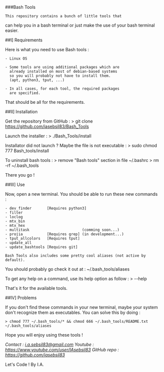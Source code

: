 ###Bash Tools

    This repository contains a bunch of little tools that
can help you in a bash terminal or just make the use of
your bash terminal easier.




##I] Requirements

Here is what you need to use Bash tools :

    - Linux OS

    - Some tools are using additional packages which are
      already installed on most of debian-based systems
      so you will probably not have to install them.
      (apt, python3, tput, ...)

    - In all cases, for each tool, the required packages
      are specified.

That should be all for the requirements.




##II] Installation

Get the repository from GitHub :
    > git clone https://github.com/iasebsil83/Bash_Tools

Launch the installer :
    > ./Bash_Tools/install

Installator did not launch ?
Maybe the file is not executable :
    > sudo chmod 777 Bash_tools/install

To uninstall bash tools :
    > remove "Bash tools" section in file ~/.bashrc
    > rm -rf ~/.bash_tools

There you go !




##III] Use

Now, open a new terminal.
You should be able to run these new commands :

    - dev_finder       [Requires python3]
    - filter
    - loclog
    - mtx_bin
    - mtx_hex
    - multitask                        (comming soon...)
    - projia           [Requires grep] (in development...)
    - tput_allcolors   [Requires tput]
    - update_all
    - update_bashtools [Requires git]

    Bash Tools also includes some pretty cool aliases (not active by default).
You should probably go check it out at :
        ~/.bash_tools/aliases

To get any help on a command, use its help option as follow :
    > <command> --help

That's it for the available tools.




##IV] Problems

If you don't find these commands in your new terminal, maybe your system don't
recognize them as executables. You can solve this by doing :

    > chmod 777 ~/.bash_tools/* && chmod 666 ~/.bash_tools/README.txt ~/.bash_tools/aliases

Hope you will enjoy using these tools !




*Contact     : i.a.sebsil83@gmail.com*
*Youtube     : https://www.youtube.com/user/IAsebsil83*
*GitHub repo : https://github.com/iasebsil83*

Let's Code !                                  By I.A.
